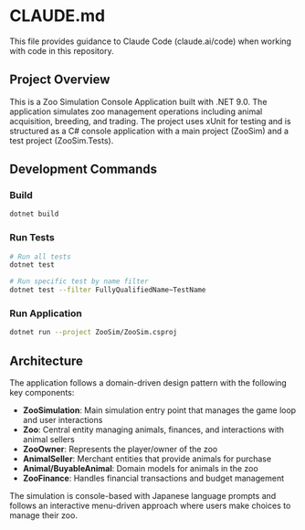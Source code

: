 # CLAUDE.md

This file provides guidance to Claude Code (claude.ai/code) when working with code in this repository.

## Project Overview

This is a Zoo Simulation Console Application built with .NET 9.0. The application simulates zoo management operations including animal acquisition, breeding, and trading. The project uses xUnit for testing and is structured as a C# console application with a main project (ZooSim) and a test project (ZooSim.Tests).

## Development Commands

### Build
```bash
dotnet build
```

### Run Tests
```bash
# Run all tests
dotnet test

# Run specific test by name filter
dotnet test --filter FullyQualifiedName~TestName
```

### Run Application
```bash
dotnet run --project ZooSim/ZooSim.csproj
```

## Architecture

The application follows a domain-driven design pattern with the following key components:

- **ZooSimulation**: Main simulation entry point that manages the game loop and user interactions
- **Zoo**: Central entity managing animals, finances, and interactions with animal sellers
- **ZooOwner**: Represents the player/owner of the zoo
- **AnimalSeller**: Merchant entities that provide animals for purchase
- **Animal/BuyableAnimal**: Domain models for animals in the zoo
- **ZooFinance**: Handles financial transactions and budget management

The simulation is console-based with Japanese language prompts and follows an interactive menu-driven approach where users make choices to manage their zoo.